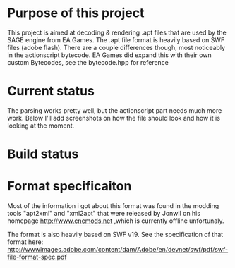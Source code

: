 # Purpose of this project
This project is aimed at decoding & rendering .apt files that are used by the SAGE engine from EA Games. 
The .apt file format is heavily based on SWF files (adobe flash). There are a couple differences though, most noticeably in the actionscript bytecode.
EA Games did expand this with their own custom Bytecodes, see the bytecode.hpp for reference

# Current status
The parsing works pretty well, but the actionscript part needs much more work. 
Below I'll add screenshots on how the file should look and how it is looking at the moment.

# Build status

# Format specificaiton
Most of the information i got about this format was found in the modding tools "apt2xml" and
"xml2apt" that were released by Jonwil on his homepage http://www.cncmods.net ,which is currently
offline unfortunaly.

The format is also heavily based on SWF v19. See the specification of that format here:
http://wwwimages.adobe.com/content/dam/Adobe/en/devnet/swf/pdf/swf-file-format-spec.pdf
